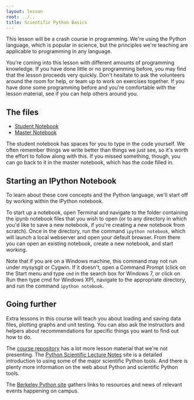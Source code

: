 ```yaml
---
layout: lesson
root: ../..
title: Scientific Python Basics
---
```


This lesson will be a crash course in programming. We're using the Python
language, which is popular in science, but the principles we're teaching are
applicable to programming in any language.

You're coming into this lesson with different amounts of programming knowledge.
If you have done little or no programming before, you may find that the lesson
proceeds very quickly. Don't hesitate to ask the volunteers around the room for
help, or team up to work on exercises together. If you have done some
programming before and you're comfortable with the lesson material, see if you
can help others around you. 

The files
---------

- [Student Notebook](python.ipynb)
- [Master Notebook](python-full.ipynb)

The student notebook has spaces for you to type in the code yourself. We often
remember things we write better than things we just see, so it's worth the
effort to follow along with this. If you missed something, though, you can go
back to it in the master notebook, which has the code filled in.

Starting an IPython Notebook
----------------------------

To learn about these core concepts and the Python language, we'll start off by 
working within the IPython notebook.

To start up a notebook, open Terminal and navigate to the folder containing the 
ipynb notebook files that you wish to open (or to any directory in which you'd 
like to save a new notebook, if you're creating a new notebook from scratch). 
Once in the directory, run the command `ipython notebook`, which will launch a 
local webserver and open your default browser. From there you can open an 
existing notebook, create a new notebook, and start working.

Note that if you are on a Windows machine, this command may not run under 
mysysgit or Cygwin. If it doesn't, open a Command Prompt (click on the Start 
menu and type `cmd` in the search box for Windows 7, or click on Run then type 
cmd for Windows XP), navigate to the appropriate directory, and run the command 
`ipython notebook`.

Going further
-------------

Extra lessons in this course will teach you about loading and saving data files,
plotting graphs and unit testing. You can also ask the instructors and helpers
about recommendations for specific things you want to find out how to do. 

The [course repository](https://github.com/takluyver/2014-03-17-ucb/tree/gh-pages/lessons)
has a lot more lesson material that we're not presenting. The [Python Scientific
Lecture Notes](http://scipy-lectures.github.io/) site is a detailed introduction
to using some of the major scientific Python tools. And there is plenty more
information on the web about Python and scientific Python tools.

The [Berkeley Python site](http://python.berkeley.edu/) gathers links to
resources and news of relevant events happening on campus.
